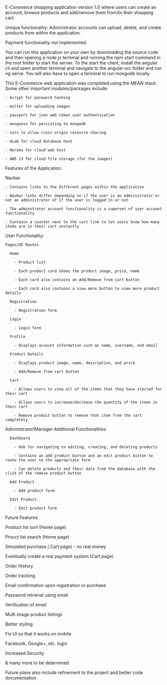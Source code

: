 E-Commerce shopping application version 1.0 where users can create an account, browse products and add/remove them from/to their shopping cart. 

Unique functionality: Administrator accounts can upload, delete, and create products from within the application.

Payment functionality not implemented.

You can run this application on your own by downloading the source code and then opening a node.js terminal and running the npm start command in the root folder to start the server. To the start the client, install the angular cli and open another terminal and navigate to the angular-src folder and run ng serve. You will also have to open a terminal to run mongodb locally.


This E-Commerce web application was completed using the MEAN stack. Some other important modules/packages include: 

    - bcrypt for password hashing
  
    - multer for uploading images
  
    - passport for json web token user authentication
  
    - mongoose for persisting to mongodb
  
    - cors to allow cross origin resource sharing
    
    - mLab for cloud database host
    
    - Heroku for cloud web host
    
    - AWS s3 for cloud file storage (for the images)
  

Features of the Application:

  Navbar
  
    - Contains links to the different pages within the application 
  
    - Navbar links differ depending on if the user is an administrator or not an administrator of if the user is logged in or not
    
    - The adminstrator account functionality is a superset of user account functionality
    
    - Contains a counter next to the cart link to let users know how many items are in their cart instantly
    
  User Functionality:
  
    Pages/UI Routes
    
      Home
      
        - Product list
        
        - Each product card shows the product image, price, name
        
        - Each card also contains an Add/Remove from cart button
        
        - Each card also contains a view more button to view more product details
        
      Registration
      
        - Registration form
        
      Login
      
        - Login form
        
      Profile
      
        - Displays account information such as name, username, and email
        
      Product Details
      
        - Displays product image, name, description, and price
        
        - Add/Remove from cart button
        
      Cart
      
        - Allows users to view all of the items that they have slected for their cart
        
        - Allows users to increase/decrease the quantity of the items in their cart
        
        - Remove product button to remove that item from the cart completely
        
        
  
  Administrator/Manager Additional Functionalities:
  
      Dashboard
      
        - Hub for navigating to editing, creating, and deleting products
        
        - Contains an add product button and an edit product button to route the user to the appropriate form
        
        - Can delete products and their data from the database with the click of the remove product button
        
      Add Product
      
        - Add product form
        
      Edit Product
      
        - Edit product form
        
        
Future Features:

  Product list sort (Home page)
  
  Prouct list search (Home page)
  
  Simulated purchase ( Cart page) - no real money
  
  Eventually create a real payment system (Cart page)
  
  Order History
  
  Order tracking
  
  Email confirmation upon registration or purchase
  
  Password retrieval using email
  
  Verification of email
  
  Multi image product listings
  
  Better styling
  
  Fix UI so that it works on mobile
  
  Facebook, Google+, etc. login
  
  Increased Security
  
  & many more to be determined
  
      
Future plans also include refinement to the project and better code documentation
